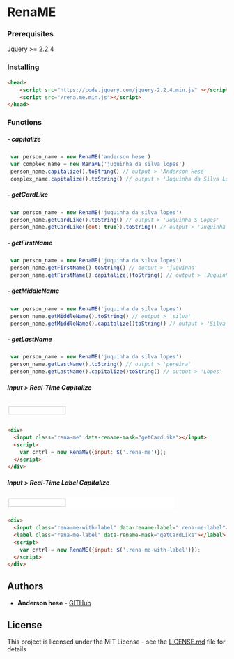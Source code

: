# RenaME

### Prerequisites

Jquery >= 2.2.4

### Installing

```html
<head>
    <script src="https://code.jquery.com/jquery-2.2.4.min.js" ></script>
    <script src="/rena.me.min.js"></script>
</head>
```

### Functions

##### - capitalize
```javascript
 var person_name = new RenaME('anderson hese')
 var complex_name = new RenaME('juquinha da silva lopes')
 person_name.capitalize().toString() // output > 'Anderson Hese'
 complex_name.capitalize().toString() // output > 'Juquinha da Silva Lopes'
```

##### - getCardLike
```javascript
 var person_name = new RenaME('juquinha da silva lopes')
 person_name.getCardLike().toString() // output > 'Juquinha S Lopes'
 person_name.getCardLike({dot: true}).toString() // output > 'Juquinha S. Lopes'
```

##### - getFirstName
```javascript
 var person_name = new RenaME('juquinha da silva lopes')
 person_name.getFirstName().toString() // output > 'juquinha'
 person_name.getFirstName().capitalize()toString() // output > 'Juquinha'
```

##### - getMiddleName
```javascript
 var person_name = new RenaME('juquinha da silva lopes')
 person_name.getMiddleName().toString() // output > 'silva'
 person_name.getMiddleName().capitalize()toString() // output > 'Silva'
```

##### - getLastName
```javascript
 var person_name = new RenaME('juquinha da silva lopes')
 person_name.getLastName().toString() // output > 'pereira'
 person_name.getLastName().capitalize()toString() // output > 'Lopes'
```

##### Input > Real-Time Capitalize
![Screen](item-1.gif)
```html
<div>
  <input class="rena-me" data-rename-mask="getCardLike"></input>
  <script>
    var cntrl = new RenaME({input: $('.rena-me')});
  </script>
</div>
```

##### Input > Real-Time Label Capitalize
![Screen](item-2.gif)
```html
<div>
  <input class="rena-me-with-label" data-rename-label=".rena-me-label"></input>
  <label class="rena-me-label" data-rename-mask="getCardLike"></label>
  <script>
    var cntrl = new RenaME({input: $('.rena-me-with-label')});
  </script>
</div>
```

## Authors

* **Anderson hese**  - [GITHub](https://github.com/andersonhese)

## License

This project is licensed under the MIT License - see the [LICENSE.md](LICENSE.md) file for details
